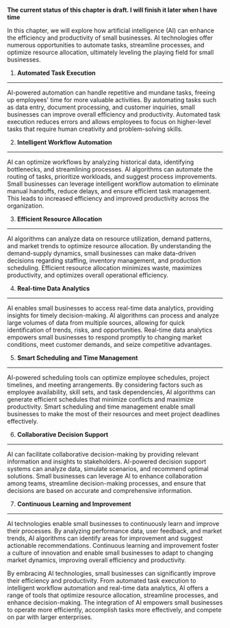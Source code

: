 **The current status of this chapter is draft. I will finish it later when I have time**

In this chapter, we will explore how artificial intelligence (AI) can enhance the efficiency and productivity of small businesses. AI technologies offer numerous opportunities to automate tasks, streamline processes, and optimize resource allocation, ultimately leveling the playing field for small businesses.

1. **Automated Task Execution**
-------------------------------

AI-powered automation can handle repetitive and mundane tasks, freeing up employees' time for more valuable activities. By automating tasks such as data entry, document processing, and customer inquiries, small businesses can improve overall efficiency and productivity. Automated task execution reduces errors and allows employees to focus on higher-level tasks that require human creativity and problem-solving skills.

2. **Intelligent Workflow Automation**
--------------------------------------

AI can optimize workflows by analyzing historical data, identifying bottlenecks, and streamlining processes. AI algorithms can automate the routing of tasks, prioritize workloads, and suggest process improvements. Small businesses can leverage intelligent workflow automation to eliminate manual handoffs, reduce delays, and ensure efficient task management. This leads to increased efficiency and improved productivity across the organization.

3. **Efficient Resource Allocation**
------------------------------------

AI algorithms can analyze data on resource utilization, demand patterns, and market trends to optimize resource allocation. By understanding the demand-supply dynamics, small businesses can make data-driven decisions regarding staffing, inventory management, and production scheduling. Efficient resource allocation minimizes waste, maximizes productivity, and optimizes overall operational efficiency.

4. **Real-time Data Analytics**
-------------------------------

AI enables small businesses to access real-time data analytics, providing insights for timely decision-making. AI algorithms can process and analyze large volumes of data from multiple sources, allowing for quick identification of trends, risks, and opportunities. Real-time data analytics empowers small businesses to respond promptly to changing market conditions, meet customer demands, and seize competitive advantages.

5. **Smart Scheduling and Time Management**
-------------------------------------------

AI-powered scheduling tools can optimize employee schedules, project timelines, and meeting arrangements. By considering factors such as employee availability, skill sets, and task dependencies, AI algorithms can generate efficient schedules that minimize conflicts and maximize productivity. Smart scheduling and time management enable small businesses to make the most of their resources and meet project deadlines effectively.

6. **Collaborative Decision Support**
-------------------------------------

AI can facilitate collaborative decision-making by providing relevant information and insights to stakeholders. AI-powered decision support systems can analyze data, simulate scenarios, and recommend optimal solutions. Small businesses can leverage AI to enhance collaboration among teams, streamline decision-making processes, and ensure that decisions are based on accurate and comprehensive information.

7. **Continuous Learning and Improvement**
------------------------------------------

AI technologies enable small businesses to continuously learn and improve their processes. By analyzing performance data, user feedback, and market trends, AI algorithms can identify areas for improvement and suggest actionable recommendations. Continuous learning and improvement foster a culture of innovation and enable small businesses to adapt to changing market dynamics, improving overall efficiency and productivity.

By embracing AI technologies, small businesses can significantly improve their efficiency and productivity. From automated task execution to intelligent workflow automation and real-time data analytics, AI offers a range of tools that optimize resource allocation, streamline processes, and enhance decision-making. The integration of AI empowers small businesses to operate more efficiently, accomplish tasks more effectively, and compete on par with larger enterprises.
